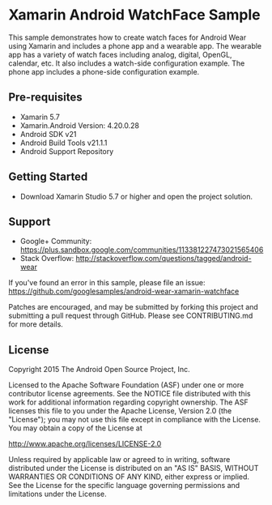 Xamarin Android WatchFace Sample
===================================

This sample demonstrates how to create watch faces for Android Wear using Xamarin
and includes a phone app and a wearable app. The wearable app has a variety of
watch faces including analog, digital, OpenGL, calendar, etc. It also includes
a watch-side configuration example. The phone app includes a phone-side
configuration example.

Pre-requisites
--------------

- Xamarin 5.7
- Xamarin.Android Version: 4.20.0.28
- Android SDK v21
- Android Build Tools v21.1.1
- Android Support Repository

Getting Started
---------------

- Download Xamarin Studio 5.7 or higher and open the project solution.

Support
-------

- Google+ Community: https://plus.sandbox.google.com/communities/113381227473021565406
- Stack Overflow: http://stackoverflow.com/questions/tagged/android-wear

If you've found an error in this sample, please file an issue:
https://github.com/googlesamples/android-wear-xamarin-watchface

Patches are encouraged, and may be submitted by forking this project and
submitting a pull request through GitHub. Please see CONTRIBUTING.md for more details.

License
-------

Copyright 2015 The Android Open Source Project, Inc.

Licensed to the Apache Software Foundation (ASF) under one or more contributor
license agreements.  See the NOTICE file distributed with this work for
additional information regarding copyright ownership.  The ASF licenses this
file to you under the Apache License, Version 2.0 (the "License"); you may not
use this file except in compliance with the License.  You may obtain a copy of
the License at

http://www.apache.org/licenses/LICENSE-2.0

Unless required by applicable law or agreed to in writing, software
distributed under the License is distributed on an "AS IS" BASIS, WITHOUT
WARRANTIES OR CONDITIONS OF ANY KIND, either express or implied.  See the
License for the specific language governing permissions and limitations under
the License.
